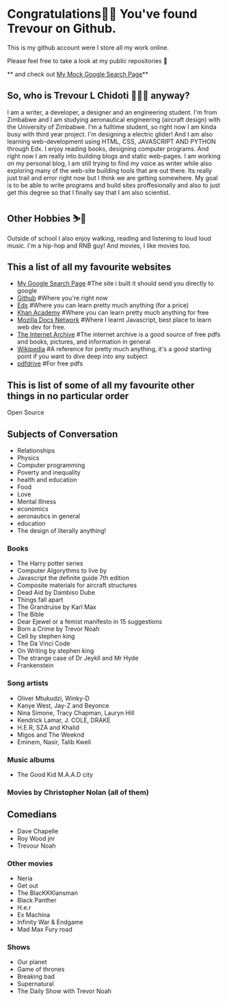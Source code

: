 # Congratulations🥳🎉 You've found Trevour on Github. 

This is my github account were I store all my work online.

Please feel free to take a look at my public repositories 📁 

** and check out [My Mock Google Search Page](traelincoln.github.io/cs50-websites)**

## So, who is Trevour L Chidoti 👨🏿‍💼 anyway? 
I am a writer, a developer, a designer and an engineering student. 
I'm from Zimbabwe and I am studying aeronautical engineering (aircraft design) with the University of Zimbabwe.
I'm a fulltime student, so right now I am kinda busy with third year project. I'm designing a electric glider!
And I am also learning web-development using HTML, CSS, JAVASCRIPT AND PYTHON through Edx. 
I enjoy reading books, designing computer programs.
And right now I am really into building blogs and static web-pages. 
I am working on my personal blog, I am still trying to find my voice as writer while also exploring many of the web-site building tools that are out there. 
Its really just trail and error right now but I think we are getting somewhere.
My goal is to be able to write programs and build sites proffesionally and also to just get this degree so that I finally say that I am also scientist. 

## Other Hobbies ⛷️🎿
Outside of school I also enjoy walking, reading and listening to loud loud music. I'm a hip-hop and RNB guy! And movies, I like movies too. 

## This a list of all my favourite websites
- [My Google Search Page](traelincoln.github.io/cs50-websites) #The site i built it should send you directly to google
- [Github](https://github.com) #Where you're right now
- [Edx](https://edx.org) #Where you can learn pretty much anything (for a price)
- [Khan Academy](https://khanacademy.org) #Where you can learn pretty much anything for free
- [Mozilla Docs Network](https://mdn.org) #Where I learnt Javascript, best place to learn web dev for free.
- [The Internet Archive](https://archive.org) #The internet archive is a good source of free pdfs and books, pictures, and information in general
- [Wikipedia](https://www.wikipedia.org) #A reference for pretty much anything, it's a good starting point if you want to dive deep into any subject
- [pdfdrive](https://pdfdrive.com) #For free pdfs

## This is list of some of all my favourite other things in no particular order
Open Source
## Subjects of Conversation
- Relationships
- Physics 
- Computer programming
- Poverty and inequality
- health and education
- Food
- Love
- Mental Illness
- economics
- aeronautics in general
- education
- The design of literally anything! 
### Books
- The Harry potter series
- Computer Algorythms to live by
- Javascript the definite guide 7th edition
- Composite materials for aircraft structures 
- Dead Aid by Dambiso Dube
- Things fall apart
- The Grandruise by Karl Max
- The Bible
- Dear Ejewel or a femist manifesto in 15 suggestions
- Born a Crime by Trevor Noah
- Cell by stephen king
- The Da Vinci Code
- On Writing by stephen king
- The strange case of Dr Jeykll and Mr Hyde
- Frankenstein
### Song artists
- Oliver Mtukudzi, Winky-D
- Kanye West, Jay-Z and Beyonce
- Nina Simone, Tracy Chapman, Lauryn Hill
- Kendrick Lamar, J. COLE, DRAKE
- H.E.R, SZA and Khalid
- Migos and The Weeknd
- Eminem, Nasir, Talib Kweli
### Music albums
- The Good Kid M.A.A.D city
### Movies by Christopher Nolan (all of them)
## Comedians 
- Dave Chapelle
- Roy Wood jnr
- Trevour Noah
### Other movies
- Neria
- Get out
- The BlacKKKlansman
- Black Panther
- H.e.r
- Ex Machina
- Infinity War & Endgame
- Mad Max Fury road
### Shows
- Our planet
- Game of thrones
- Breaking bad
- Supernatural
- The Daily Show with Trevor Noah



